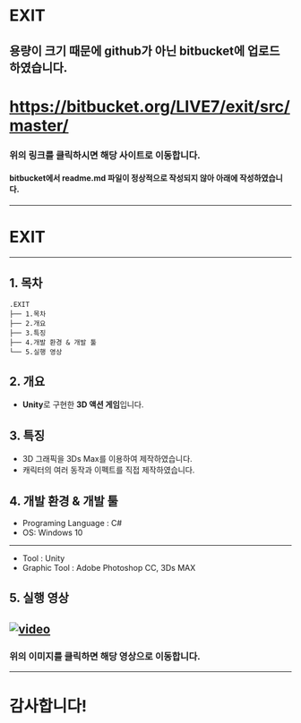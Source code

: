 # EXIT

## 용량이 크기 때문에 github가 아닌 bitbucket에 업로드 하였습니다.

# https://bitbucket.org/LIVE7/exit/src/master/

### 위의 링크를 클릭하시면 해당 사이트로 이동합니다.

#### bitbucket에서 readme.md 파일이 정상적으로 작성되지 않아 아래에 작성하였습니다.

-----------------------------------------------------------------------------

# EXIT

-------------
## 1. 목차
```
.EXIT
├── 1.목차
├── 2.개요
├── 3.특징
├── 4.개발 환경 & 개발 툴
└── 5.실행 영상
```



## 2. 개요
 - **Unity**로 구현한 **3D 액션 게임**입니다. 


 
## 3. 특징
- 3D 그래픽을 3Ds Max를 이용하여 제작하였습니다.
- 캐릭터의 여러 동작과 이펙트를 직접 제작하였습니다.



## 4. 개발 환경 & 개발 툴
- Programing Language : C#
- OS: Windows 10
-----------------------------------------------------------------------------
- Tool : Unity
- Graphic Tool : Adobe Photoshop CC, 3Ds MAX


## 5. 실행 영상
 [![video](https://i.ytimg.com/vi/Ri8Mna4MTyo/hqdefault.jpg?sqp=-oaymwEZCPYBEIoBSFXyq4qpAwsIARUAAIhCGAFwAQ==&rs=AOn4CLDDuVQBCsocOG2kg-89uDZ1tRAb7Q)](https://www.youtube.com/embed/Ri8Mna4MTyo?start=134)
 -------------
### 위의 이미지를 클릭하면 해당 영상으로 이동합니다.

-----------------------------------------------------------------------------
# 감사합니다!
